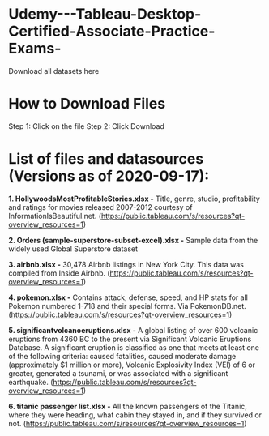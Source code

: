 # Udemy---Tableau-Desktop-Certified-Associate-Practice-Exams-
Download all datasets here

# How to Download Files

Step 1: Click on the file
Step 2: Click Download

# List of files and datasources (Versions as of 2020-09-17):

<b>1. HollywoodsMostProfitableStories.xlsx -</b> Title, genre, studio, profitability and ratings for movies released 2007-2012 courtesy of InformationIsBeautiful.net. (https://public.tableau.com/s/resources?qt-overview_resources=1)

<b>2. Orders (sample-superstore-subset-excel).xlsx -</b> Sample data from the widely used Global Superstore dataset

<b>3. airbnb.xlsx -</b> 30,478 Airbnb listings in New York City. This data was compiled from Inside Airbnb. (https://public.tableau.com/s/resources?qt-overview_resources=1)

<b>4. pokemon.xlsx -</b> Contains attack, defense, speed, and HP stats for all Pokemon numbered 1-718 and their special forms. Via PokemonDB.net. (https://public.tableau.com/s/resources?qt-overview_resources=1)

<b>5. significantvolcanoeruptions.xlsx -</b> A global listing of over 600 volcanic eruptions from 4360 BC to the present via Significant Volcanic Eruptions Database. A significant eruption is classified as one that meets at least one of the following criteria: caused fatalities, caused moderate damage (approximately $1 million or more), Volcanic Explosivity Index (VEI) of 6 or greater, generated a tsunami, or was associated with a significant earthquake. (https://public.tableau.com/s/resources?qt-overview_resources=1)

<b>6. titanic passenger list.xlsx -</b> All the known passengers of the Titanic, where they were heading, what cabin they stayed in, and if they survived or not. (https://public.tableau.com/s/resources?qt-overview_resources=1)
